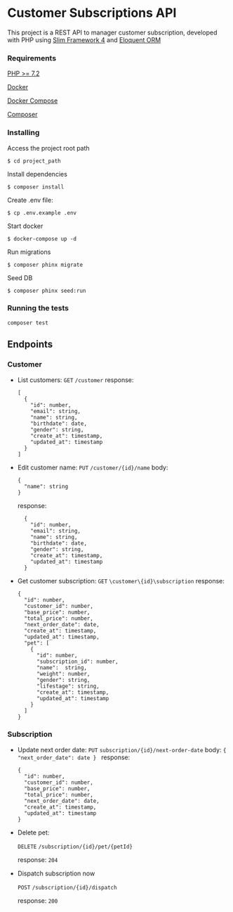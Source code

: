 

# Customer Subscriptions API

  

This project is a REST API to manager customer subscription, developed with PHP using [Slim Framework 4](https://www.slimframework.com/docs/v4/) and [Eloquent ORM](https://laravel.com/docs/5.0/eloquent)
  

### Requirements

[PHP >= 7.2](https://www.php.net/manual/en/install.php)

[Docker](https://www.docker.com/get-started)

[Docker Compose](https://docs.docker.com/compose/install/)

[Composer](https://getcomposer.org/doc/00-intro.md)

### Installing

Access the project root path
```
$ cd project_path
```

Install dependencies

```
$ composer install
```
Create .env file:

```
$ cp .env.example .env
```

Start docker

```
$ docker-compose up -d
```
Run migrations
```
$ composer phinx migrate
```
Seed DB
```
$ composer phinx seed:run
```
### Running the tests

```
composer test
```

## Endpoints

### Customer
- List customers:
`GET`  `/customer` 
	response: 
    
	```
	[
	  {
	    "id": number,
	    "email": string,
	    "name": string,
	    "birthdate": date,
	    "gender": string,
	    "create_at": timestamp,
	    "updated_at": timestamp
	  }
  ]
  ```
- Edit customer name:
	`PUT` `/customer/{id}/name`
	body: 

	```
	{
	  "name": string
	}
	```
	response: 

	```
	  {
	    "id": number,
	    "email": string,
	    "name": string,
	    "birthdate": date,
	    "gender": string,
	    "create_at": timestamp,
	    "updated_at": timestamp
	  }
	```
	 
- Get customer subscription:
	`GET` `\customer\{id}\subscription`
	response: 
	```
	{
	  "id": number,
	  "customer_id": number,
	  "base_price": number,
	  "total_price": number,
	  "next_order_date": date,
	  "create_at": timestamp,
	  "updated_at": timestamp,
	  "pet": [
	    {
	      "id": number,
	      "subscription_id": number,
	      "name":  string,
	      "weight": number,
	      "gender": string,
	      "lifestage": string,
	      "create_at": timestamp,
	      "updated_at": timestamp
	    }
	  ]
	}
	``` 
### Subscription
- Update next order date:
	`PUT` `subscription/{id}/next-order-date`
	body:
		```
		{ 
			"next_order_date": date
		} 
		```
	response: 
	```
	{
	  "id": number,
	  "customer_id": number,
	  "base_price": number,
	  "total_price": number,
	  "next_order_date": date,
	  "create_at": timestamp,
	  "updated_at": timestamp
	}
	```
- Delete pet:

	`DELETE` `/subscription/{id}/pet/{petId}`
	
	response: `204`
	
- Dispatch subscription now

	`POST` `/subscription/{id}/dispatch`
	
	response: `200`
